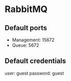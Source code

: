 # RabbitMQ

## Default ports

* Management: 15672
* Queue: 5672

## Default credentials

user: guest
password: guest
